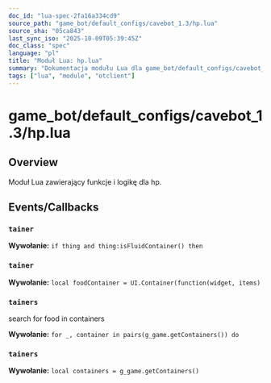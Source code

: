 ```yaml
---
doc_id: "lua-spec-2fa16a334cd9"
source_path: "game_bot/default_configs/cavebot_1.3/hp.lua"
source_sha: "05ca843"
last_sync_iso: "2025-10-09T05:39:45Z"
doc_class: "spec"
language: "pl"
title: "Moduł Lua: hp.lua"
summary: "Dokumentacja modułu Lua dla game_bot/default_configs/cavebot_1.3/hp.lua"
tags: ["lua", "module", "otclient"]
---
```


# game_bot/default_configs/cavebot_1.3/hp.lua

## Overview

Moduł Lua zawierający funkcje i logikę dla hp.

## Events/Callbacks

### `tainer`

**Wywołanie:** `if thing and thing:isFluidContainer() then`

### `tainer`

**Wywołanie:** `local foodContainer = UI.Container(function(widget, items)`

### `tainers`

search for food in containers

**Wywołanie:** `for _, container in pairs(g_game.getContainers()) do`

### `tainers`

**Wywołanie:** `local containers = g_game.getContainers()`
